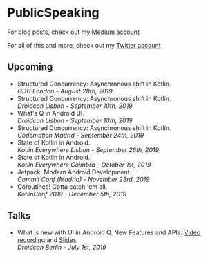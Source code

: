# PublicSpeaking

For blog posts, check out my [Medium account](https://medium.com/@manuelvicnt)

For all of this and more, check out my [Twitter account](https://twitter.com/manuelvicnt)

## Upcoming
- Structured Concurrency: Asynchronous shift in Kotlin.<br/>_GDG London - August 28th, 2019_
- Structured Concurrency: Asynchronous shift in Kotlin.<br/>_Droidcon Lisbon - September 10th, 2019_
- What's Q in Android UI.<br/>_Droidcon Lisbon - September 10th, 2019_
- Structured Concurrency: Asynchronous shift in Kotlin.<br/>_Codemotion Madrid - September 24th, 2019_
- State of Kotlin in Android.<br/>_Kotlin Everywhere Lisbon - September 26th, 2019_
- State of Kotlin in Android.<br/>_Kotlin Everywhere Coimbra - October 1st, 2019_
- Jetpack: Modern Android Development.<br/>_Commit Conf (Madrid) - November 23rd, 2019_
- Coroutines! Gotta catch 'em all.<br/>_KotlinConf 2019 - December 5th, 2019_

## Talks
- What is new with UI in Android Q. New Features and APIs: [Video recording](https://www.droidcon.com/media-detail?video=352672011) and [Slides](https://speakerdeck.com/manuelvicnt/whats-new-in-android-q-ui).<br/>_Droidcon Berlin - July 1st, 2019_

